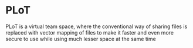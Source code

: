 # PLoT
PLoT is a virtual team space, where the conventional way of sharing files is replaced with vector mapping of files to make it faster and even more secure to use while using much lesser space at the same time
